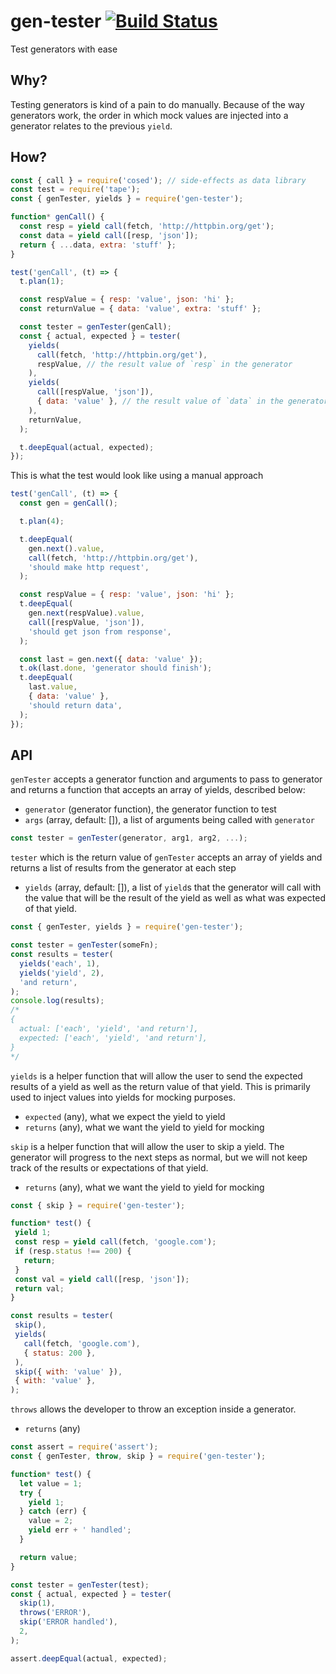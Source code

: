 # gen-tester [![Build Status](https://travis-ci.org/neurosnap/gen-tester.svg?branch=master)](https://travis-ci.org/neurosnap/gen-tester)

Test generators with ease

## Why?

Testing generators is kind of a pain to do manually.  Because of the way generators
work, the order in which mock values are injected into a generator relates
to the previous `yield`.

## How?

```js
const { call } = require('cosed'); // side-effects as data library
const test = require('tape');
const { genTester, yields } = require('gen-tester');

function* genCall() {
  const resp = yield call(fetch, 'http://httpbin.org/get');
  const data = yield call([resp, 'json']);
  return { ...data, extra: 'stuff' };
}

test('genCall', (t) => {
  t.plan(1);

  const respValue = { resp: 'value', json: 'hi' };
  const returnValue = { data: 'value', extra: 'stuff' };

  const tester = genTester(genCall);
  const { actual, expected } = tester(
    yields(
      call(fetch, 'http://httpbin.org/get'),
      respValue, // the result value of `resp` in the generator
    ),
    yields(
      call([respValue, 'json']),
      { data: 'value' }, // the result value of `data` in the generator
    ),
    returnValue,
  );

  t.deepEqual(actual, expected);
});
```

This is what the test would look like using a manual approach

```js
test('genCall', (t) => {
  const gen = genCall();

  t.plan(4);

  t.deepEqual(
    gen.next().value,
    call(fetch, 'http://httpbin.org/get'),
    'should make http request',
  );

  const respValue = { resp: 'value', json: 'hi' };
  t.deepEqual(
    gen.next(respValue).value,
    call([respValue, 'json']),
    'should get json from response',
  );

  const last = gen.next({ data: 'value' });
  t.ok(last.done, 'generator should finish');
  t.deepEqual(
    last.value,
    { data: 'value' },
    'should return data',
  );
});
```

## API

`genTester` accepts a generator function and arguments to pass to generator and
returns a function that accepts an array of yields, described below:

* `generator` (generator function), the generator function to test
* `args` (array, default: []), a list of arguments being called with `generator`

```js
const tester = genTester(generator, arg1, arg2, ...);
```

`tester` which is the return value of `genTester` accepts an array of yields
and returns a list of results from the generator at each step

* `yields` (array, default: []), a list of `yield`s that the generator will call
with the value that will be the result of the yield as well as what was expected
of that yield.

```js
const { genTester, yields } = require('gen-tester');

const tester = genTester(someFn);
const results = tester(
  yields('each', 1),
  yields('yield', 2),
  'and return',
);
console.log(results);
/*
{
  actual: ['each', 'yield', 'and return'],
  expected: ['each', 'yield', 'and return'],
}
*/
```

 `yields` is a helper function that will allow the user to send the expected results
 of a yield as well as the return value of that yield.  This is primarily used
 to inject values into yields for mocking purposes.

 * `expected` (any), what we expect the yield to yield
 * `returns` (any), what we want the yield to yield for mocking

 `skip` is a helper function that will allow the user to skip a yield.  The generator
 will progress to the next steps as normal, but we will not keep track of the results
 or expectations of that yield.

 * `returns` (any), what we want the yield to yield for mocking

 ```js
const { skip } = require('gen-tester');

function* test() {
  yield 1;
  const resp = yield call(fetch, 'google.com');
  if (resp.status !== 200) {
    return;
  }
  const val = yield call([resp, 'json']);
  return val;
}

const results = tester(
  skip(),
  yields(
    call(fetch, 'google.com'),
    { status: 200 },
  ),
  skip({ with: 'value' }),
  { with: 'value' },
);
 ```

 `throws` allows the developer to throw an exception inside a generator.

 * `returns` (any)

```js
const assert = require('assert');
const { genTester, throw, skip } = require('gen-tester');

function* test() {
  let value = 1;
  try {
    yield 1;
  } catch (err) {
    value = 2;
    yield err + ' handled';
  }

  return value;
}

const tester = genTester(test);
const { actual, expected } = tester(
  skip(1),
  throws('ERROR'),
  skip('ERROR handled'),
  2,
);

assert.deepEqual(actual, expected);
```
